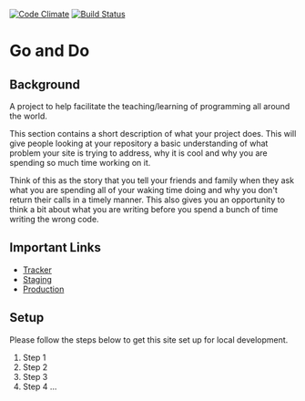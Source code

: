 [![Code Climate](https://codeclimate.com/github/simplyaubs/go_and_do.png)](https://codeclimate.com/github/simplyaubs/go_and_do)
[![Build Status](https://travis-ci.org/simplyaubs/go_and_do.svg)](https://travis-ci.org/simplyaubs/go_and_do)

# Go and Do

## Background

A project to help facilitate the teaching/learning of programming all around the world.

This section contains a short description of what your project does. This will give people looking at your repository a basic understanding of what problem your site is trying to address, why it is cool and why you are spending so much time working on it.

Think of this as the story that you tell your friends and family when they ask what you are spending all of your waking time doing and why you don't return their calls in a timely manner. This also gives you an opportunity to think a bit about what you are writing before you spend a bunch of time writing the wrong code.

## Important Links

* [Tracker](http://pivotaltracker.com/some_tracker_project)
* [Staging](http://some-staging-app.herokuapp.com)
* [Production](http://some-production-app.herokuapp.com)

## Setup

Please follow the steps below to get this site set up for local development.

1. Step 1
1. Step 2
1. Step 3
1. Step 4 ...
